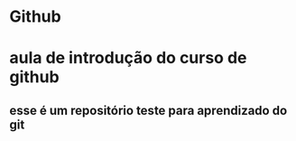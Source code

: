 # Github

# aula de introdução do curso de github

## esse é um repositório teste para aprendizado do git ##
